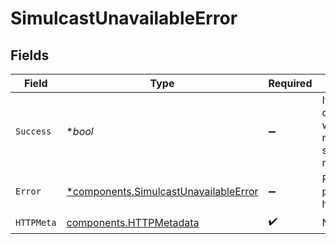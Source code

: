 # SimulcastUnavailableError


## Fields

| Field                                                                                         | Type                                                                                          | Required                                                                                      | Description                                                                                   | Example                                                                                       |
| --------------------------------------------------------------------------------------------- | --------------------------------------------------------------------------------------------- | --------------------------------------------------------------------------------------------- | --------------------------------------------------------------------------------------------- | --------------------------------------------------------------------------------------------- |
| `Success`                                                                                     | **bool*                                                                                       | :heavy_minus_sign:                                                                            | It demonstrates whether the request is successful or not.                                     | false                                                                                         |
| `Error`                                                                                       | [*components.SimulcastUnavailableError](../../models/components/simulcastunavailableerror.md) | :heavy_minus_sign:                                                                            | Returns the problem that has occured.<br/>                                                    |                                                                                               |
| `HTTPMeta`                                                                                    | [components.HTTPMetadata](../../models/components/httpmetadata.md)                            | :heavy_check_mark:                                                                            | N/A                                                                                           |                                                                                               |